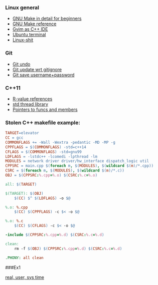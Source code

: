 ### Linux general
- [GNU Make in detail for beginners](http://opensourceforu.com/2012/06/gnu-make-in-detail-for-beginners/)
- [GNU Make reference](http://www.gnu.org/software/make/manual/make.html)
- [Gvim as C++ IDE](http://stackoverflow.com/a/24156/4432988)
- [Ubuntu terminal](https://help.ubuntu.com/community/UsingTheTerminal)
- [Linux-shit](https://www.quora.com/I-am-shifting-from-Windows-to-Linux-What-are-some-explanations-for-Linux-as-I-am-new-to-it/answer/Paul-Reiber?srid=uhnDj)

### Git
- [Git undo](https://github.com/blog/2019-how-to-undo-almost-anything-with-git)
- [Git update wrt gitignore](http://stackoverflow.com/a/19095988)
- [Git save username+password](http://stackoverflow.com/a/17979600)


### C++11
- [R-value references](http://thbecker.net/articles/rvalue_references/section_01.html)
- [std thread library](http://en.cppreference.com/w/cpp/thread)
- [Pointers to funcs and members](http://en.cppreference.com/w/cpp/language/pointer)

### Stolen C++ makefile example:

```makefile
TARGET=elevator
CC = gcc
COMMONFLAGS += -Wall -Wextra -pedantic -MD -MP -g
CPPFLAGS = $(COMMONFLAGS) -std=c++14
CFLAGS = $(COMMONFLAGS) -std=gnu99
LDFLAGS = -lstdc++ -lcomedi -lpthread -lm
MODULES = network driver driver/hw_interface dispatch_logic util
CPPSRC = main.cpp $(foreach m, $(MODULES), $(wildcard $(m)/*.cpp))
CSRC = $(foreach m, $(MODULES), $(wildcard $(m)/*.c))
OBJ = $(CPPSRC:%.cpp=%.o) $(CSRC:%.c=%.o)

all: $(TARGET)

$(TARGET): $(OBJ)
	$(CC) $^ $(LDFLAGS) -o $@

%.o: %.cpp
	$(CC) $(CPPFLAGS) -c $< -o $@

%.o: %.c
	$(CC) $(CFLAGS) -c $< -o $@

-include $(CPPSRC:%.cpp=%.d) $(CSRC:%.c=%.d)

clean:
	rm -f $(OBJ) $(CPPSRC:%.cpp=%.d) $(CSRC:%.c=%.d)

.PHONY: all clean
```


###Ex1

[real, user, sys time](http://stackoverflow.com/a/556411)

